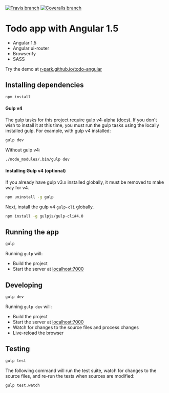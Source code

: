 [![Travis branch](https://img.shields.io/travis/r-park/todo-angular/master.svg?style=flat-square)](https://travis-ci.org/r-park/todo-angular)
[![Coveralls branch](https://img.shields.io/coveralls/r-park/todo-angular/master.svg?style=flat-square)](https://coveralls.io/github/r-park/todo-angular?branch=master)

# Todo app with Angular 1.5
- Angular 1.5
- Angular ui-router
- Browserify
- SASS

Try the demo at <a href="http://r-park.github.io/todo-angular" target="_blank">r-park.github.io/todo-angular</a>

## Installing dependencies
```bash
npm install
```

#### Gulp v4
The gulp tasks for this project require gulp v4-alpha ([docs](https://github.com/gulpjs/gulp/tree/4.0/docs)). If you don't wish to install it at this time, you must run the gulp tasks using the locally installed gulp. For example, with gulp v4 installed:
```bash
gulp dev
```
Without gulp v4:
```bash
./node_modules/.bin/gulp dev
```

#### Installing Gulp v4 (optional)
If you already have gulp v3.x installed globally, it must be removed to make way for v4.
```bash
npm uninstall -g gulp
```
Next, install the gulp v4 `gulp-cli` globally.
```bash
npm install -g gulpjs/gulp-cli#4.0
```

## Running the app
```bash
gulp
```
Running `gulp` will:
- Build the project
- Start the server at <a href="http://localhost:7000" target="_blank">localhost:7000</a>

## Developing
```bash
gulp dev
```
Running `gulp dev` will:
- Build the project
- Start the server at <a href="http://localhost:7000" target="_blank">localhost:7000</a>
- Watch for changes to the source files and process changes
- Live-reload the browser

## Testing
```bash
gulp test
```
The following command will run the test suite, watch for changes to the source files, and re-run the tests when sources are modified:
```bash
gulp test.watch
```

